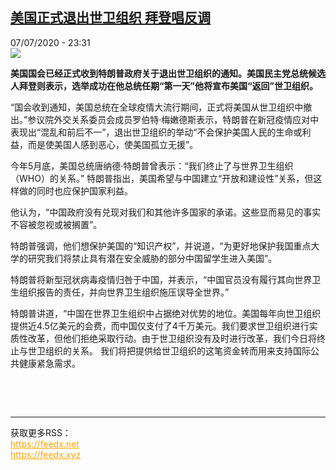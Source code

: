 <!--1594162610000-->
[美国正式退出世卫组织  拜登唱反调](http://www.rfi.fr//cn/%E7%BE%8E%E6%B4%B2/20200707-%E7%BE%8E%E5%9B%BD%E6%AD%A3%E5%BC%8F%E9%80%80%E5%87%BA%E4%B8%96%E5%8D%AB%E7%BB%84%E7%BB%87-%E6%8B%9C%E7%99%BB%E5%94%B1%E5%8F%8D%E8%B0%83)
------

<div>07/07/2020 - 23:31</div><img src="https://s.rfi.fr/media/display/fa06dfd4-bdeb-11ea-b84a-005056bff430/w:310/p:16x9/t%C3%A9l%C3%A9chargement-45.jpg"><p><strong>美国国会已经正式收到特朗普政府关于退出世卫组织的通知。美国民主党总统候选人拜登则表示，选举成功在他总统任期“第一天”他将宣布美国“返回”世卫组织。</strong></p><div class="t-content__body u-clearfix"><div class="m-interstitial"></div><p>“国会收到通知，美国总统在全球疫情大流行期间，正式将美国从世卫组织中撤出。”参议院外交关系委员会成员罗伯特·梅嫩德斯表示，特朗普在新冠疫情应对中表现出“混乱和前后不一”，退出世卫组织的举动“不会保护美国人民的生命或利益，而是使美国人感到恶心，使美国孤立无援”。</p><p>今年5月底，美国总统唐纳德·特朗普曾表示：“我们终止了与世界卫生组织（WHO）的关系。” 特朗普指出，美国希望与中国建立“开放和建设性”关系，但这样做的同时也应保护国家利益。</p><p>他认为，“中国政府没有兑现对我们和其他许多国家的承诺。这些显而易见的事实不容被忽视或被搁置”。</p><p>特朗普强调，他们想保护美国的“知识产权”，并说道，“为更好地保护我国重点大学的研究我们将禁止具有潜在安全威胁的部分中国留学生进入美国”。</p><p>特朗普将新型冠状病毒疫情归咎于中国，并表示，“中国官员没有履行其向世界卫生组织报告的责任，并向世界卫生组织施压误导全世界。”</p><p>特朗普讲道，“中国在世界卫生组织中占据绝对优势的地位。美国每年向世卫组织提供近4.5亿美元的会费，而中国仅支付了4千万美元。我们要求世卫组织进行实质性改革，但他们拒绝采取行动。由于世卫组织没有及时进行改革，我们今日将终止与世卫组织的关系。 我们将把提供给世卫组织的这笔资金转而用来支持国际公共健康紧急需求。</p><p> </p><div class="o-self-promo o-self-promo--nl o-self-promo--hidden" data-selfpromo-newsletter></div><div class="o-self-promo o-self-promo--app o-self-promo--hidden" data-selfpromo-app></div></div><br><hr><div>获取更多RSS：<br><a href="https://feedx.net" style="color:orange" target="_blank">https://feedx.net</a> <br><a href="https://feedx.xyz" style="color:orange" target="_blank">https://feedx.xyz</a><br></div>
